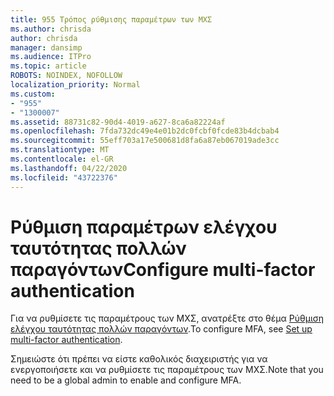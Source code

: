 ```yaml
---
title: 955 Τρόπος ρύθμισης παραμέτρων των ΜΧΣ
ms.author: chrisda
author: chrisda
manager: dansimp
ms.audience: ITPro
ms.topic: article
ROBOTS: NOINDEX, NOFOLLOW
localization_priority: Normal
ms.custom:
- "955"
- "1300007"
ms.assetid: 88731c82-90d4-4019-a627-8ca6a82224af
ms.openlocfilehash: 7fda732dc49e4e01b2dc0fcbf0fcde83b4dcbab4
ms.sourcegitcommit: 55eff703a17e500681d8fa6a87eb067019ade3cc
ms.translationtype: MT
ms.contentlocale: el-GR
ms.lasthandoff: 04/22/2020
ms.locfileid: "43722376"
---
```

# <a name="configure-multi-factor-authentication"></a><span data-ttu-id="0b757-102">Ρύθμιση παραμέτρων ελέγχου ταυτότητας πολλών παραγόντων</span><span class="sxs-lookup"><span data-stu-id="0b757-102">Configure multi-factor authentication</span></span>

<span data-ttu-id="0b757-103">Για να ρυθμίσετε τις παραμέτρους των ΜΧΣ, ανατρέξτε στο θέμα [Ρύθμιση ελέγχου ταυτότητας πολλών παραγόντων](https://docs.microsoft.com/office365/admin/security-and-compliance/set-up-multi-factor-authentication).</span><span class="sxs-lookup"><span data-stu-id="0b757-103">To configure MFA, see [Set up multi-factor authentication](https://docs.microsoft.com/office365/admin/security-and-compliance/set-up-multi-factor-authentication).</span></span>

<span data-ttu-id="0b757-104">Σημειώστε ότι πρέπει να είστε καθολικός διαχειριστής για να ενεργοποιήσετε και να ρυθμίσετε τις παραμέτρους των ΜΧΣ.</span><span class="sxs-lookup"><span data-stu-id="0b757-104">Note that you need to be a global admin to enable and configure MFA.</span></span>
